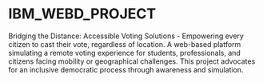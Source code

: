 # IBM_WEBD_PROJECT
Bridging the Distance: Accessible Voting Solutions - Empowering every citizen to cast their vote, regardless of location.
A web-based platform simulating a remote voting experience for students, professionals, and citizens facing mobility or geographical challenges. This project advocates for an inclusive democratic process through awareness and simulation.
